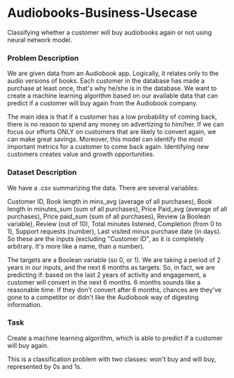 # Audiobooks-Business-Usecase
Classifying whether a customer will buy audiobooks again or not using neural network model.


### Problem Description
We are given data from an Audiobook app. Logically, it relates only to the audio versions of books. Each customer in the database has made a purchase at least once, that's why he/she is in the database. We want to create a machine learning algorithm based on our available data that can predict if a customer will buy again from the Audiobook company.

The main idea is that if a customer has a low probability of coming back, there is no reason to spend any money on advertizing to him/her. If we can focus our efforts ONLY on customers that are likely to convert again, we can make great savings. Moreover, this model can identify the most important metrics for a customer to come back again. Identifying new customers creates value and growth opportunities.

### Dataset Description
We have a .csv summarizing the data. There are several variables:

Customer ID,
Book length in mins_avg (average of all purchases),
Book length in minutes_sum (sum of all purchases),
Price Paid_avg (average of all purchases),
Price paid_sum (sum of all purchases),
Review (a Boolean variable),
Review (out of 10),
Total minutes listened,
Completion (from 0 to 1),
Support requests (number),
Last visited minus purchase date (in days).
So these are the inputs (excluding "Customer ID", as it is completely arbitrary. It's more like a name, than a number).

The targets are a Boolean variable (so 0, or 1). We are taking a period of 2 years in our inputs, and the next 6 months as targets. So, in fact, we are predicting if: based on the last 2 years of activity and engagement, a customer will convert in the next 6 months. 6 months sounds like a reasonable time. If they don't convert after 6 months, chances are they've gone to a competitor or didn't like the Audiobook way of digesting information.

### Task
Create a machine learning algorithm, which is able to predict if a customer will buy again.

This is a classification problem with two classes: won't buy and will buy, represented by 0s and 1s.
